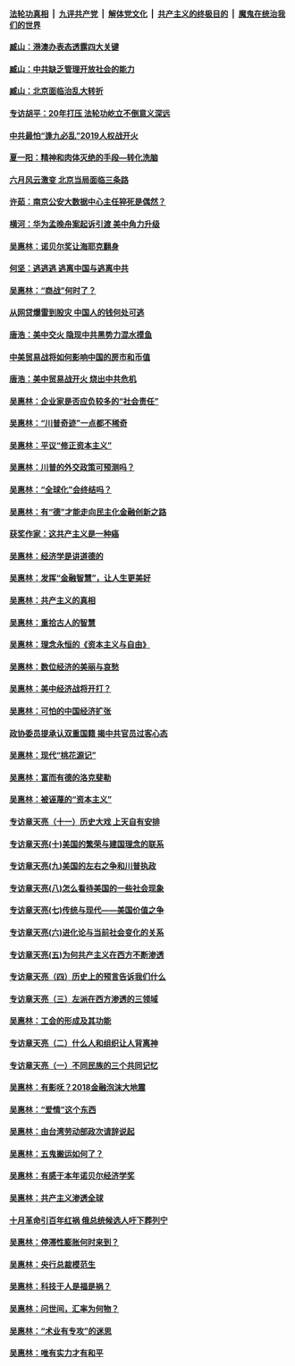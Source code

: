 ####  [法轮功真相](../../../../basic/blob/master/README.md?t=09061526) &nbsp;|&nbsp; [九评共产党](../../../../9ping.md/blob/master/README.md?t=09061526) &nbsp;|&nbsp; [解体党文化](../../../../jtdwh.md/blob/master/README.md?t=09061526)  &nbsp;|&nbsp; [共产主义的终极目的](../../../../gczydzjmd.md/blob/master/README.md?t=09061526) &nbsp;|&nbsp; [魔鬼在统治我们的世界](../../../../mgztzwmdsj.md/blob/master/README.md?t=09061526) 

#### [臧山：港澳办表态透露四大关键](../pages/nsc423/n11421628.md?t=09061526) 

#### [臧山：中共缺乏管理开放社会的能力](../pages/nsc423/n11407457.md?t=09061526) 

#### [臧山：北京面临治乱大转折](../pages/nsc423/n11406895.md?t=09061526) 

#### [专访胡平：20年打压 法轮功屹立不倒意义深远](../pages/nsc423/n11398800.md?t=09061526) 

#### [中共最怕“逢九必乱”2019人权战开火](../pages/nsc423/n11385248.md?t=09061526) 

#### [夏一阳：精神和肉体灭绝的手段—转化洗脑](../pages/nsc423/n11368250.md?t=09061526) 

#### [六月风云激变 北京当局面临三条路](../pages/nsc423/n11313668.md?t=09061526) 

#### [许茹：南京公安大数据中心主任猝死是偶然？](../pages/nsc423/n11064744.md?t=09061526) 

#### [横河：华为孟晚舟案起诉引渡 美中角力升级](../pages/nsc423/n11027230.md?t=09061526) 

#### [吴惠林：诺贝尔奖让海耶克翻身](../pages/nsc423/n10890049.md?t=09061526) 

#### [何坚：逃逃逃 逃离中国与逃离中共](../pages/nsc423/n10592891.md?t=09061526) 

#### [吴惠林：“商战”何时了？](../pages/nsc423/n10573558.md?t=09061526) 

#### [从网贷爆雷到股灾 中国人的钱何处可逃](../pages/nsc423/n10572800.md?t=09061526) 

#### [唐浩：美中交火 隐现中共黑势力混水摸鱼](../pages/nsc423/n10544040.md?t=09061526) 

#### [中美贸易战将如何影响中国的房市和币值](../pages/nsc423/n10543697.md?t=09061526) 

#### [唐浩：美中贸易战开火 烧出中共危机](../pages/nsc423/n10540126.md?t=09061526) 

#### [吴惠林：企业家是否应负较多的“社会责任”](../pages/nsc423/n10535022.md?t=09061526) 

#### [吴惠林：“川普奇迹”一点都不稀奇](../pages/nsc423/n10512808.md?t=09061526) 

#### [吴惠林：平议“修正资本主义”](../pages/nsc423/n10495724.md?t=09061526) 

#### [吴惠林：川普的外交政策可预测吗？](../pages/nsc423/n10462387.md?t=09061526) 

#### [吴惠林：“全球化”会终结吗？](../pages/nsc423/n10452838.md?t=09061526) 

#### [吴惠林：有“德”才能走向民主化金融创新之路](../pages/nsc423/n10432292.md?t=09061526) 

#### [获奖作家：这共产主义是一种癌](../pages/nsc423/n10431541.md?t=09061526) 

#### [吴惠林：经济学是讲道德的](../pages/nsc423/n10398014.md?t=09061526) 

#### [吴惠林：发挥“金融智慧”，让人生更美好](../pages/nsc423/n10375019.md?t=09061526) 

#### [吴惠林：共产主义的真相](../pages/nsc423/n10351394.md?t=09061526) 

#### [吴惠林：重拾古人的智慧](../pages/nsc423/n10337691.md?t=09061526) 

#### [吴惠林：理念永恒的《资本主义与自由》](../pages/nsc423/n10316274.md?t=09061526) 

#### [吴惠林：数位经济的美丽与哀愁](../pages/nsc423/n10292946.md?t=09061526) 

#### [吴惠林：美中经济战将开打？](../pages/nsc423/n10258825.md?t=09061526) 

#### [吴惠林：可怕的中国经济扩张](../pages/nsc423/n10219147.md?t=09061526) 

#### [政协委员提承认双重国籍 揭中共官员过客心态](../pages/nsc423/n10208809.md?t=09061526) 

#### [吴惠林：现代“桃花源记”](../pages/nsc423/n10185234.md?t=09061526) 

#### [吴惠林：富而有德的洛克斐勒](../pages/nsc423/n10142264.md?t=09061526) 

#### [吴惠林：被诬蔑的“资本主义”](../pages/nsc423/n10124816.md?t=09061526) 

#### [专访章天亮（十一）历史大戏 上天自有安排](../pages/nsc423/n10094905.md?t=09061526) 

#### [专访章天亮(十)美国的繁荣与建国理念的联系](../pages/nsc423/n10094899.md?t=09061526) 

#### [专访章天亮(九)美国的左右之争和川普执政](../pages/nsc423/n10094889.md?t=09061526) 

#### [专访章天亮(八)怎么看待美国的一些社会现象](../pages/nsc423/n10094857.md?t=09061526) 

#### [专访章天亮(七)传统与现代——美国价值之争](../pages/nsc423/n10093140.md?t=09061526) 

#### [专访章天亮(六)进化论与当前社会变化的关系](../pages/nsc423/n10092036.md?t=09061526) 

#### [专访章天亮(五)为何共产主义在西方不断渗透](../pages/nsc423/n10083620.md?t=09061526) 

#### [专访章天亮（四）历史上的预言告诉我们什么](../pages/nsc423/n10083606.md?t=09061526) 

#### [专访章天亮（三）左派在西方渗透的三领域](../pages/nsc423/n10081115.md?t=09061526) 

#### [吴惠林：工会的形成及其功能](../pages/nsc423/n10080633.md?t=09061526) 

#### [专访章天亮（二）什么人和组织让人背离神](../pages/nsc423/n10076637.md?t=09061526) 

#### [专访章天亮（一）不同民族的三个共同记忆](../pages/nsc423/n10074188.md?t=09061526) 

#### [吴惠林：有影呒？2018金融泡沫大地震](../pages/nsc423/n10040534.md?t=09061526) 

#### [吴惠林：“爱情”这个东西](../pages/nsc423/n10019423.md?t=09061526) 

#### [吴惠林：由台湾劳动部政次请辞说起](../pages/nsc423/n9979679.md?t=09061526) 

#### [吴惠林：五鬼搬运如何了？](../pages/nsc423/n9925338.md?t=09061526) 

#### [吴惠林：有感于本年诺贝尔经济学奖](../pages/nsc423/n9871883.md?t=09061526) 

#### [吴惠林：共产主义渗透全球](../pages/nsc423/n9812748.md?t=09061526) 

#### [十月革命引百年红祸 俄总统候选人吁下葬列宁](../pages/nsc423/n9810182.md?t=09061526) 

#### [吴惠林：停滞性膨胀何时来到？](../pages/nsc423/n9764136.md?t=09061526) 

#### [吴惠林：央行总裁模范生](../pages/nsc423/n9728134.md?t=09061526) 

#### [吴惠林：科技于人是福是祸？](../pages/nsc423/n9672982.md?t=09061526) 

#### [吴惠林：问世间，汇率为何物？](../pages/nsc423/n9621788.md?t=09061526) 

#### [吴惠林：“术业有专攻”的迷思](../pages/nsc423/n9580363.md?t=09061526) 

#### [吴惠林：唯有实力才有和平](../pages/nsc423/n9529599.md?t=09061526) 

